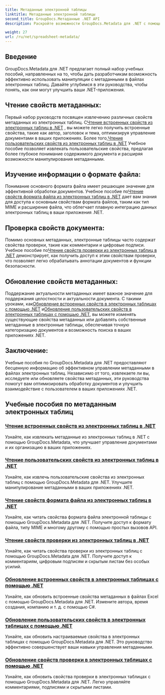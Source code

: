 ```yaml
---
title: Метаданные электронной таблицы
linktitle: Метаданные электронной таблицы
second_title: GroupDocs.Метаданные .NET API
description: Раскройте возможности GroupDocs.Metadata для .NET с помощью руководств по чтению и обновлению свойств электронных таблиц. Улучшите возможности манипулирования метаданными в ваших приложениях .NET.

weight: 27
url: /ru/net/spreadsheet-metadata/
---
```

## Введение

GroupDocs.Metadata для .NET предлагает полный набор учебных пособий, направленных на то, чтобы дать разработчикам возможность эффективно использовать манипуляции с метаданными в файлах электронных таблиц. Давайте углубимся в эти руководства, чтобы понять, как они могут улучшить ваши .NET-приложения.

## Чтение свойств метаданных:
Первый набор руководств посвящен извлечению различных свойств метаданных из электронных таблиц. С[Чтение встроенных свойств из электронных таблиц в .NET](./read-built-in-properties-spreadsheets/) , вы можете легко получить встроенные свойства, такие как автор, заголовок и тема, оптимизируя управление документами в ваших приложениях. Более того,[Чтение пользовательских свойств из электронных таблиц в .NET](./read-custom-properties-spreadsheets/) Учебное пособие позволяет извлекать пользовательские свойства, предлагая более глубокое понимание содержимого документа и расширяя возможности манипулирования метаданными.

## Изучение информации о формате файла:
 Понимание основного формата файла имеет решающее значение для эффективной обработки документов. Учебное пособие по[Чтение свойств формата файла из электронных таблиц в .NET](./read-file-format-properties-spreadsheets/) дает вам знания для доступа к основным свойствам формата файлов, таким как тип MIME и расширение файла, что облегчает плавную интеграцию данных электронных таблиц в ваши приложения .NET.

## Проверка свойств документа:
Помимо основных метаданных, электронные таблицы часто содержат свойства проверки, такие как комментарии и цифровые подписи. Учебное пособие по[Чтение свойств проверки из электронных таблиц в .NET](./read-inspection-properties-spreadsheets/) демонстрирует, как получить доступ к этим свойствам проверки, что позволяет легко обрабатывать аннотации документов и функции безопасности.

## Обновление свойств метаданных:
 Поддержание актуальности метаданных имеет важное значение для поддержания целостности и актуальности документа. С такими уроками, как[Обновление встроенных свойств в электронных таблицах с помощью .NET](./update-built-in-properties-spreadsheets/) и[Обновление пользовательских свойств в электронных таблицах с помощью .NET](./update-custom-properties-spreadsheets/), вы можете изменять существующие свойства метаданных или добавлять собственные метаданные в электронные таблицы, обеспечивая точную категоризацию документов и возможность поиска в ваших приложениях .NET.

## Заключение:
Учебные пособия по GroupDocs.Metadata для .NET предоставляют бесценную информацию об эффективном управлении метаданными в файлах электронных таблиц. Независимо от того, извлекаете ли вы, исследуете или обновляете свойства метаданных, эти руководства помогут вам оптимизировать обработку документов и улучшить взаимодействие с пользователем в ваших приложениях .NET.

## Учебные пособия по метаданным электронных таблиц
### [Чтение встроенных свойств из электронных таблиц в .NET](./read-built-in-properties-spreadsheets/)
Узнайте, как извлекать метаданные из электронных таблиц в .NET с помощью GroupDocs.Metadata, что улучшает управление документами и их организацию в ваших приложениях.
### [Чтение пользовательских свойств из электронных таблиц в .NET](./read-custom-properties-spreadsheets/)
Узнайте, как извлечь пользовательские свойства из электронных таблиц с помощью GroupDocs.Metadata для .NET. Улучшите манипулирование метаданными в ваших приложениях .NET.
### [Чтение свойств формата файла из электронных таблиц в .NET](./read-file-format-properties-spreadsheets/)
Узнайте, как читать свойства формата файла электронной таблицы с помощью GroupDocs.Metadata для .NET. Получите доступ к формату файла, типу MIME и многому другому с помощью простых вызовов API.
### [Чтение свойств проверки из электронных таблиц в .NET](./read-inspection-properties-spreadsheets/)
Узнайте, как читать свойства проверки из электронных таблиц с помощью GroupDocs.Metadata для .NET. Получите доступ к комментариям, цифровым подписям и скрытым листам без особых усилий.
### [Обновление встроенных свойств в электронных таблицах с помощью .NET](./update-built-in-properties-spreadsheets/)
Узнайте, как обновить встроенные свойства метаданных в файлах Excel с помощью GroupDocs.Metadata для .NET. Измените автора, время создания, компанию и т. д. с помощью C#.
### [Обновление пользовательских свойств в электронных таблицах с помощью .NET](./update-custom-properties-spreadsheets/)
Узнайте, как обновить настраиваемые свойства в электронных таблицах с помощью GroupDocs.Metadata для .NET. Это руководство эффективно совершенствует ваши навыки управления метаданными.
### [Обновление свойств проверки в электронных таблицах с помощью .NET](./update-inspection-properties-spreadsheets/)
Узнайте, как обновить свойства проверки в электронных таблицах с помощью GroupDocs.Metadata для .NET. Легко управляйте комментариями, подписями и скрытыми листами.